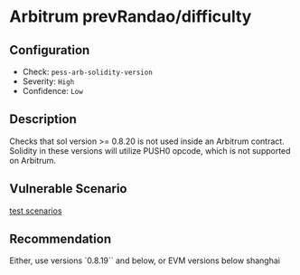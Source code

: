 # Arbitrum prevRandao/difficulty

## Configuration

- Check: `pess-arb-solidity-version`
- Severity: `High`
- Confidence: `Low`

## Description

Checks that sol version >= 0.8.20 is not used inside an Arbitrum contract. Solidity in these versions will utilize PUSH0 opcode, which is not supported on Arbitrum.

## Vulnerable Scenario

[test scenarios](../tests/arbitrum_prevrandao_solidity_version_test.sol)

## Recommendation

Either, use versions `0.8.19`` and below, or EVM versions below shanghai
